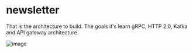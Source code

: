 # newsletter
That is the architecture to build. The goals it's learn gRPC, HTTP 2.0, Kafka and API gateway architecture.

![image](https://user-images.githubusercontent.com/58860863/186048417-caa2b494-97fa-4bec-9776-677773dab266.png)

